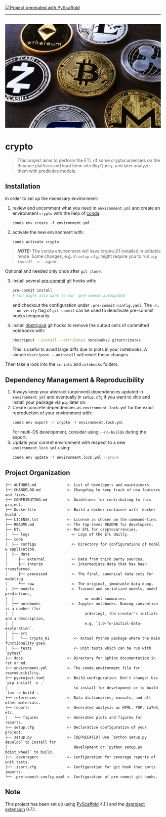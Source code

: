 [![Project generated with PyScaffold](https://img.shields.io/badge/-PyScaffold-005CA0?logo=pyscaffold)](https://pyscaffold.org/)
<!-- These are examples of badges you might also want to add to your README. Update the URLs accordingly.
[![Built Status](https://api.cirrus-ci.com/github/<USER>/crypto_01.svg?branch=main)](https://cirrus-ci.com/github/<USER>/crypto_01)
[![ReadTheDocs](https://readthedocs.org/projects/crypto_01/badge/?version=latest)](https://crypto_01.readthedocs.io/en/stable/)
[![Coveralls](https://img.shields.io/coveralls/github/<USER>/crypto_01/main.svg)](https://coveralls.io/r/<USER>/crypto_01)
[![PyPI-Server](https://img.shields.io/pypi/v/crypto_01.svg)](https://pypi.org/project/crypto_01/)
[![Conda-Forge](https://img.shields.io/conda/vn/conda-forge/crypto_01.svg)](https://anaconda.org/conda-forge/crypto_01)
[![Monthly Downloads](https://pepy.tech/badge/crypto_01/month)](https://pepy.tech/project/crypto_01)
[![Twitter](https://img.shields.io/twitter/url/http/shields.io.svg?style=social&label=Twitter)](https://twitter.com/crypto_01)
-->
---
![Alt text](https://github.com/KaissonFerreira/crypto/blob/16a3c54253ad4632cb4c4e323e442ef89c5b7619/reports/figures/cripto.png)
---
# crypto

> This project aims to perform the ETL of some cryptocurrencies on the Binance platform and load them into Big Query, and later analyze them with predictive models.



## Installation

In order to set up the necessary environment:

1. review and uncomment what you need in `environment.yml` and create an environment `crypto` with the help of [conda]:
   ```
   conda env create -f environment.yml
   ```
2. activate the new environment with:
   ```
   conda activate crypto
   ```

> **_NOTE:_**  The conda environment will have crypto_01 installed in editable mode.
> Some changes, e.g. in `setup.cfg`, might require you to run `pip install -e .` again.


Optional and needed only once after `git clone`:

3. install several [pre-commit] git hooks with:
   ```bash
   pre-commit install
   # You might also want to run `pre-commit autoupdate`
   ```
   and checkout the configuration under `.pre-commit-config.yaml`.
   The `-n, --no-verify` flag of `git commit` can be used to deactivate pre-commit hooks temporarily.

4. install [nbstripout] git hooks to remove the output cells of committed notebooks with:
   ```bash
   nbstripout --install --attributes notebooks/.gitattributes
   ```
   This is useful to avoid large diffs due to plots in your notebooks.
   A simple `nbstripout --uninstall` will revert these changes.


Then take a look into the `scripts` and `notebooks` folders.

## Dependency Management & Reproducibility

1. Always keep your abstract (unpinned) dependencies updated in `environment.yml` and eventually
   in `setup.cfg` if you want to ship and install your package via `pip` later on.
2. Create concrete dependencies as `environment.lock.yml` for the exact reproduction of your
   environment with:
   ```bash
   conda env export -n crypto -f environment.lock.yml
   ```
   For multi-OS development, consider using `--no-builds` during the export.
3. Update your current environment with respect to a new `environment.lock.yml` using:
   ```bash
   conda env update -f environment.lock.yml --prune
   ```
## Project Organization

```
├── AUTHORS.md              <- List of developers and maintainers.
├── CHANGELOG.md            <- Changelog to keep track of new features and fixes.
├── CONTRIBUTING.md         <- Guidelines for contributing to this project.
├── Dockerfile              <- Build a docker container with `docker build .`.
├── LICENSE.txt             <- License as chosen on the command-line.
├── README.md               <- The top-level README for developers.
├── ETL                     <- Run ETL for cryptocurrencies.
|  └── logs                   <- Logs of the ETL dailly.
├── code
|  ├── configs                <- Directory for configurations of model & application.
|  ├── data
│     ├── external            <- Data from third party sources.
│     ├── interim             <- Intermediate data that has been transformed.
│     ├── processed           <- The final, canonical data sets for modeling.
│     └── raw                 <- The original, immutable data dump.
|  ├── models                 <- Trained and serialized models, model predictions,
|  │                                or model summaries.
│  ├── notebooks              <- Jupyter notebooks. Naming convention is a number (for
│  │                                ordering), the creator's initials and a description,
│  │                                e.g. `1.0-fw-initial-data-exploration`.
│  ├── src
│  │   └── crypto_01           <- Actual Python package where the main functionality goes.
│  ├── tests                   <- Unit tests which can be run with `pytest`.
├── docs                    <- Directory for Sphinx documentation in rst or md.
├── environment.yml         <- The conda environment file for reproducibility.
├── pyproject.toml          <- Build configuration. Don't change! Use `pip install -e .`
│                              to install for development or to build `tox -e build`.
├── references              <- Data dictionaries, manuals, and all other materials.
├── reports                 <- Generated analysis as HTML, PDF, LaTeX, etc.
│   └── figures             <- Generated plots and figures for reports.
├── setup.cfg               <- Declarative configuration of your project.
├── setup.py                <- [DEPRECATED] Use `python setup.py develop` to install for
│                              development or `python setup.py bdist_wheel` to build.
├── .coveragerc             <- Configuration for coverage reports of unit tests.
├── .isort.cfg              <- Configuration for git hook that sorts imports.
└── .pre-commit-config.yaml <- Configuration of pre-commit git hooks.
```

<!-- pyscaffold-notes -->

## Note

This project has been set up using [PyScaffold] 4.1.1 and the [dsproject extension] 0.7.1.

[conda]: https://docs.conda.io/
[pre-commit]: https://pre-commit.com/
[Jupyter]: https://jupyter.org/
[nbstripout]: https://github.com/kynan/nbstripout
[Google style]: http://google.github.io/styleguide/pyguide.html#38-comments-and-docstrings
[PyScaffold]: https://pyscaffold.org/
[dsproject extension]: https://github.com/pyscaffold/pyscaffoldext-dsproject
